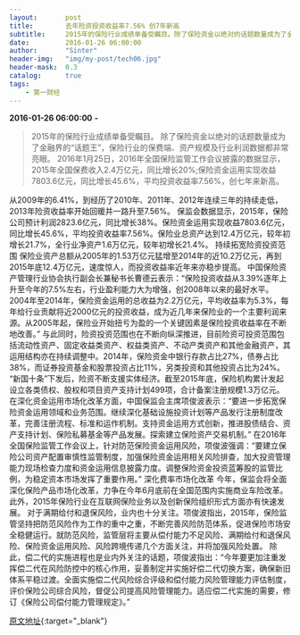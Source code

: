 ```yaml
---
layout:       post
title:        去年险资投资收益率7.56% 创7年新高
subtitle:     2015年的保险行业成绩单备受瞩目。除了保险资金以绝对的话题数量成为了金融界的“话题王”，保险行业的保费端、资产规模及行业利润数据都非常亮眼。
date:         2016-01-26 06:00:00
author:       "Sinter"
header-img:   "img/my-post/tech06.jpg"
header-mask:  0.3
catalog:      true
tags:
    - 第一财经
---
```


**2016-01-26 06:00:00**  **-**

> 2015年的保险行业成绩单备受瞩目。
除了保险资金以绝对的话题数量成为了金融界的“话题王”，保险行业的保费端、资产规模及行业利润数据都非常亮眼。
2016年1月25日，2016年全国保险监管工作会议披露的数据显示，2015年全国保费收入2.4万亿元，同比增长20%;保险资金运用实现收益7803.6亿元，同比增长45.6%，平均投资收益率7.56%，创七年来新高。

从2009年的6.41%，到经历了2010年、2011年、2012年连续三年的持续走低，2013年险资收益率开始回暖并一路升至7.56%。
保监会数据显示，2015年，保险公司预计利润2823.6亿元，同比增长38%。保险资金运用实现收益7803.6亿元，同比增长45.6%，平均投资收益率7.56%。保险业总资产达到12.4万亿元，较年初增长21.7%，全行业净资产1.6万亿元，较年初增长21.4%。
持续拓宽险资投资范围
保险业资产总额从2005年的1.53万亿元猛增至2014年的近10.2万亿元，再到2015年底12.4万亿元，速度惊人，而投资收益率近年来亦稳步提高。
中国保险资产管理行业协会执行副会长兼秘书长曹德云表示：“保险投资收益从3.39%逐年上升至今年的7.5%左右，行业盈利能力大为增强，创2008年以来的最好水平。2004年至2014年，保险资金运用的总收益为2.2万亿元，平均收益率为5.3%，每年给行业贡献将近2000亿元的投资收益，成为近几年来保险业的一个主要利润来源。从2005年起，保险业开始扭亏为盈的一个关键因素是保险投资收益率在不断地改善。”
与此同时，险资投资范围也在不断向纵深推进，目前险资可投资范围包括流动性资产、固定收益类资产、权益类资产、不动产类资产和其他金融资产，其运用结构亦在持续调整中。2014年，保险资金中银行存款占比27%，债券占比38%，而证券投资基金和股票投资占比11%，另类投资和其他投资占比为24%。
“新国十条”下发后，险资不断支援实体经济。截至2015年底，保险机构累计发起设立各类债权、股权和项目资产支持计划499项，合计备案注册规模1.3万亿元。
在深化资金运用市场化改革方面，中国保监会主席项俊波表示：“要进一步拓宽保险资金运用领域和业务范围。继续深化基础设施投资计划等产品发行注册制度改革，完善注册流程、标准和运作机制。支持资金运用方式创新，推进股债结合、资产支持计划、保险私募基金等产品发展。探索建立保险资产交易机制。”
在2016年全国保险监管工作会议上，针对防范保险资金运用风险，项俊波强调：“要建立保险公司资产配置审慎性监管制度，加强保险资金运用相关风险排查，加大投资管理能力现场检查力度和资金运用信息披露力度。调整保险资金投资蓝筹股的监管比例，为稳定资本市场发挥了重要作用。”
深化费率市场化改革
今年，保监会将全面深化保险产品市场化改革，力争在今年6月底前在全国范围内实施商业车险改革。此外，2015年保险行业在互联网保险业务以及创新保险组织形式方面亦有快速发展。
对于满期给付和退保风险，业内也十分关注。项俊波指出，2015年，保险监管坚持把防范风险作为工作的重中之重，不断完善风险防范体系，促进保险市场安全稳健运行。就防范风险，监管层将主要从偿付能力不足风险、满期给付和退保风险、保险资金运用风险、风险跨境传递几个方面关注，并将加强风险处置。
除此，偿二代的实施进程也是业内外关注的话题，项俊波指出：“今年要更加注重发挥偿二代在风险防控中的核心作用，妥善制定并实施好偿二代切换方案，确保新旧体系平稳过渡。全面实施偿二代风险综合评级和偿付能力风险管理能力评估制度，评价保险公司综合风险，督促公司提高风险管理能力。适应偿二代实施的需要，修订《保险公司偿付能力管理规定》。”


[原文地址](http://www.yicai.com/news/4743963.html){:target="_blank"}


